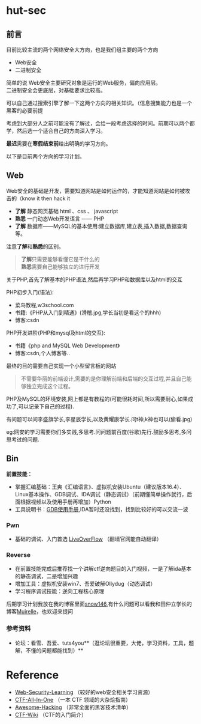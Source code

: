 # hut-sec 

## 前言
目前比较主流的两个网络安全大方向，也是我们组主要的两个方向

 - Web安全
 - 二进制安全

简单的说 Web安全主要研究对象是运行的Web服务，偏向应用层。  
二进制安全会更底层，对基础要求比较高。  

可以自己通过搜索引擎了解一下这两个方向的相关知识。（信息搜集能力也是一个黑客的必要前提

考虑到大部分人之前可能没有了解过，会给一段考虑选择的时间。前期可以两个都学，然后选一个适合自己的方向深入学习。

**最迟**需要在**寒假结束前**给出明确的学习方向。

以下是目前两个方向的学习计划。

## Web
Web安全的基础是开发，需要知道网站是如何运作的，才能知道网站是如何被攻击的（know it then hack it

- **了解** 静态网页基础 html 、css 、 javascript
- **熟悉** 一门动态Web开发语言 —— PHP 
- **了解** 数据库——MySQL的基本使用:建立数据库,建立表,插入数据,数据查询等。

注意**了解**和**熟悉**的区别。
> **了解**只需要能够看懂它是干什么的  
> **熟悉**需要自己能够独立的进行开发
  
关于PHP,首先了解基本的PHP语法,然后再学习PHP和数据库以及html的交互  
  
PHP初步入门(语法):  
  
- 菜鸟教程,w3school.com  
- 书籍:《PHP从入门到精通》(滑稽.jpg,学长当初是看这个的hhh)  
- 博客:csdn  
  
PHP开发进阶(PHP和mysql及html的交互): 
   
- 书籍《php and MySQL Web Development》  
- 博客:csdn,个人博客等..  

最终的目的需要自己实现一个小型留言板的网站
> 不需要华丽的前端设计,需要的是你理解前端和后端的交互过程,并且自己能够独立完成这个过程。 
  
PHP及MySQL的环境安装,网上都是有教程的(可能很耗时间,所以需要耐心,如果成功了,可以记录下自己的过程).  

有问题可以问李盛旗学长,李星辰学长,以及黄耀康学长.问t神,k神也可以(偷看.jpg)  

eg:网安的学习需要你们多实践,多思考.问问题前百度(谷歌)先行.鼓励多思考,多问思考过的问题.
## Bin
**前置技能**：

  - 掌握汇编基础：王爽《汇编语言》、虚拟机安装Ubuntu（建议版本16.4）、Linux基本操作、GDB调试、IDA调试（静态调试）（前期懂简单操作就行，后面根据视频以及使用手册再增加）Python
  - 工具说明书：[GDB使用手册](https://blog.csdn.net/weiyuefei/article/details/72522973),IDA暂时还没找到，找到比较好的可以交流一波

### Pwn
  - 基础的调试、入门首选 [LiveOverFlow](http://liveoverflow.com/binary_hacking/) （翻墙官网能自动翻译）
### Reverse
  - 在前置技能完成后推荐找一个讲解ctf逆向题目的入门视频，一是了解ida基本的静态调试，二是增加兴趣
  - 增加工具：虚拟机安装win7、吾爱破解Ollydug（动态调试）
  - 学习程序调试技能：逆向工程核心原理
 
 后期学习计划我放在我的博客里面[snow146](https://snow146.github.io/),有什么问题可以看我和田仲立学长的博客[Muirelle](https://muirelle.com/)，也欢迎来提问

### 参考资料
  - 论坛：看雪、吾爱、tuts4you**（逛论坛很重要，大佬，学习资料，工具，题解，不懂的问题都能找到）**
# Reference
- [Web-Security-Learning](https://github.com/CHYbeta/Web-Security-Learning) （较好的web安全相关学习资源）
- [CTF-All-In-One](https://github.com/firmianay/CTF-All-In-One) （一本 CTF 领域的大杂烩指南）
- [Awesome-Hacking](https://github.com/Hack-with-Github/Awesome-Hacking) （非常全面的黑客技术清单）
- [CTF-Wiki](https://ctf-wiki.github.io/ctf-wiki/) （CTF的入门简介）
